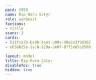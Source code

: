 ```yaml
---
ppid: 2993
name: Rip Horn Satyr
role: warbeast
factions:
- circle
scans: 2
cards:
- 511fca7b-be9b-3ee1-b89a-30e2e3f90362
- e63e625e-1ac8-329a-ae07-0f75e65c8500

layout: model
title: Rip Horn Satyr
disableToc: true
hidden: true
---
```

